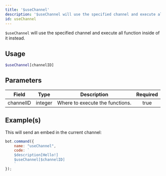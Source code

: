 ```yaml
---
title: '$useChannel'
description: '$useChannel will use the specified channel and execute all function inside of it instead.'
id: useChannel
---
```


`$useChannel` will use the specified channel and execute all function inside of it instead.

## Usage

```php
$useChannel[channelID]
```

## Parameters

| Field     | Type    | Description                     | Required |
| --------- | ------- | ------------------------------- |:--------:|
| channelID | integer | Where to execute the functions. |   true   |

## Example(s)

This will send an embed in the current channel:

```javascript
bot.command({
    name: "useChannel",
    code: `
    $description[Hello!]
    $useChannel[$channelID]
    `
});
```